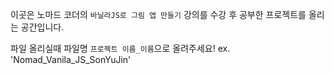 이곳은 노마드 코더의 `바닐라JS로 그림 앱 만들기` 강의를 수강 후 공부한 프로젝트를 올리는 공간입니다.

파일 올리실때 
파일명 `프로젝트 이름_이름`으로 올려주세요!
ex. 'Nomad_Vanila_JS_SonYuJin'
